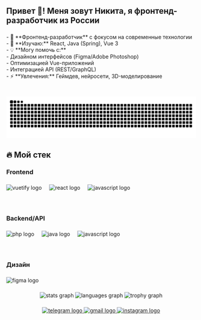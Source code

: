 <h2 align="left">Привет 👋! Меня зовут Никита, я фронтенд-разработчик из России</h2>

###

<p align="left">- 🚀 **Фронтенд-разработчик** с фокусом на современные технологии  <br>- 🌱 **Изучаю:** React, Java (Spring), Vue 3  <br>- 💡 **Могу помочь с:**  <br>  - Дизайном интерфейсов (Figma/Adobe Photoshop)  <br>  - Оптимизацией Vue-приложений  <br>  - Интеграцией API (REST/GraphQL)  <br>- ⚡ **Увлечения:** Геймдев, нейросети, 3D-моделирование</p>

###

<br clear="both">

<img src="https://raw.githubusercontent.com/Jigos1k/Jigos1k/output/snake.svg" alt="Snake animation" />

###

<h2 align="left">🔥 Мой стек</h2>

###

<h3 align="left">Frontend</h3>

###

<div align="left">
  <img src="https://cdn.jsdelivr.net/gh/devicons/devicon/icons/vuetify/vuetify-original.svg" height="40" alt="vuetify logo"  />
  <img width="12" />
  <img src="https://cdn.jsdelivr.net/gh/devicons/devicon/icons/react/react-original.svg" height="40" alt="react logo"  />
  <img width="12" />
  <img src="https://cdn.jsdelivr.net/gh/devicons/devicon/icons/javascript/javascript-original.svg" height="40" alt="javascript logo"  />
</div>

###

<br clear="both">

<h3 align="left">Backend/API</h3>

###

<div align="left">
  <img src="https://cdn.jsdelivr.net/gh/devicons/devicon/icons/php/php-original.svg" height="40" alt="php logo"  />
  <img width="12" />
  <img src="https://cdn.jsdelivr.net/gh/devicons/devicon/icons/java/java-original.svg" height="40" alt="java logo"  />
  <img width="12" />
  <img src="https://cdn.jsdelivr.net/gh/devicons/devicon/icons/javascript/javascript-original.svg" height="40" alt="javascript logo"  />
</div>

###

<br clear="both">

<h3 align="left">Дизайн</h3>

###

<div align="left">
  <img src="https://cdn.jsdelivr.net/gh/devicons/devicon/icons/figma/figma-original.svg" height="40" alt="figma logo"  />
</div>

###

<div align="center">
  <img src="https://github-readme-stats.vercel.app/api?username=Jigos1k&hide_title=true&hide_rank=false&show_icons=true&include_all_commits=true&count_private=true&disable_animations=false&theme=cobalt&locale=en&hide_border=true&order=1" height="150" alt="stats graph"  />
  <img src="https://github-readme-stats.vercel.app/api/top-langs?username=Jigos1k&locale=en&hide_title=true&layout=compact&card_width=320&langs_count=7&theme=cobalt&hide_border=true&order=2" height="150" alt="languages graph"  />
  <img src="https://github-profile-trophy.vercel.app?username=Jigos1k&theme=darkhub&column=4&row=1&margin-w=5&margin-h=10&no-bg=true&no-frame=true&order=4" height="150" alt="trophy graph"  />
</div>

###

<div align="center">
  <a href="https://t.me/shakal38" target="_blank">
    <img src="https://img.shields.io/static/v1?message=Telegram&logo=telegram&label=&color=2CA5E0&logoColor=white&labelColor=&style=flat" height="24" alt="telegram logo"  />
  </a>
  <a href="for.study9876@gmail.com" target="_blank">
    <img src="https://img.shields.io/static/v1?message=Gmail&logo=gmail&label=&color=D14836&logoColor=white&labelColor=&style=flat" height="24" alt="gmail logo"  />
  </a>
  <a href="https://www.instagram.com/jigos1k?igsh=OWt6M2NuZTJmempv" target="_blank">
    <img src="https://img.shields.io/static/v1?message=Instagram&logo=instagram&label=&color=E4405F&logoColor=white&labelColor=&style=flat" height="24" alt="instagram logo"  />
  </a>
</div>

###
